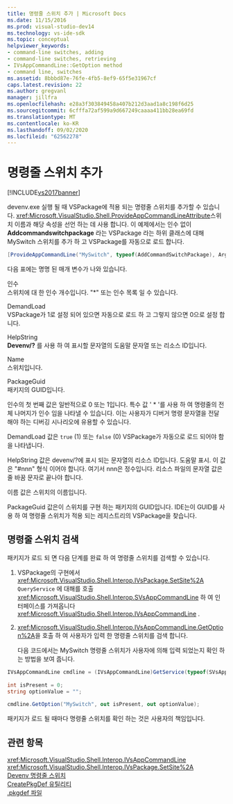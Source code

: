 ```yaml
---
title: 명령줄 스위치 추가 | Microsoft Docs
ms.date: 11/15/2016
ms.prod: visual-studio-dev14
ms.technology: vs-ide-sdk
ms.topic: conceptual
helpviewer_keywords:
- command-line switches, adding
- command-line switches, retrieving
- IVsAppCommandLine::GetOption method
- command line, switches
ms.assetid: 8bbbd87e-76fe-4fb5-8ef9-65f5e31967cf
caps.latest.revision: 22
ms.author: gregvanl
manager: jillfra
ms.openlocfilehash: e28a3f303849458a407b212d3aad1a8c198f6d25
ms.sourcegitcommit: 6cfffa72af599a9d667249caaaa411bb28ea69fd
ms.translationtype: MT
ms.contentlocale: ko-KR
ms.lasthandoff: 09/02/2020
ms.locfileid: "62562278"
---
```

# <a name="adding-command-line-switches"></a>명령줄 스위치 추가
[!INCLUDE[vs2017banner](../includes/vs2017banner.md)]

devenv.exe 실행 될 때 VSPackage에 적용 되는 명령줄 스위치를 추가할 수 있습니다. <xref:Microsoft.VisualStudio.Shell.ProvideAppCommandLineAttribute>스위치 이름과 해당 속성을 선언 하는 데 사용 합니다. 이 예제에서는 인수 없이 **Addcommandswitchpackage** 라는 VSPackage 라는 하위 클래스에 대해 MySwitch 스위치를 추가 하 고 VSPackage를 자동으로 로드 합니다.  
  
```csharp  
[ProvideAppCommandLine("MySwitch", typeof(AddCommandSwitchPackage), Arguments = "0", DemandLoad = 1)]  
```  
  
 다음 표에는 명명 된 매개 변수가 나와 있습니다.  
  
 인수  
 스위치에 대 한 인수 개수입니다. "*" 또는 인수 목록 일 수 있습니다.  
  
 DemandLoad  
 VSPackage가 1로 설정 되어 있으면 자동으로 로드 하 고 그렇지 않으면 0으로 설정 합니다.  
  
 HelpString  
 **Devenv/?** 를 사용 하 여 표시할 문자열의 도움말 문자열 또는 리소스 ID입니다.  
  
 Name  
 스위치입니다.  
  
 PackageGuid  
 패키지의 GUID입니다.  
  
 인수의 첫 번째 값은 일반적으로 0 또는 1입니다. 특수 값 ' * '를 사용 하 여 명령줄의 전체 나머지가 인수 임을 나타낼 수 있습니다. 이는 사용자가 디버거 명령 문자열을 전달 해야 하는 디버깅 시나리오에 유용할 수 있습니다.  
  
 DemandLoad 값은 `true` (1) 또는 `false` (0) VSPackage가 자동으로 로드 되어야 함을 나타냅니다.  
  
 HelpString 값은 devenv/?에 표시 되는 문자열의 리소스 ID입니다. 도움말 표시. 이 값은 "#nnn" 형식 이어야 합니다. 여기서 nnn은 정수입니다. 리소스 파일의 문자열 값은 줄 바꿈 문자로 끝나야 합니다.  
  
 이름 값은 스위치의 이름입니다.  
  
 PackageGuid 값은이 스위치를 구현 하는 패키지의 GUID입니다. IDE는이 GUID를 사용 하 여 명령줄 스위치가 적용 되는 레지스트리의 VSPackage을 찾습니다.  
  
## <a name="retrieving-command-line-switches"></a>명령줄 스위치 검색  
 패키지가 로드 되 면 다음 단계를 완료 하 여 명령줄 스위치를 검색할 수 있습니다.  
  
1. VSPackage의 구현에서 <xref:Microsoft.VisualStudio.Shell.Interop.IVsPackage.SetSite%2A> `QueryService` 에 대해를 호출 <xref:Microsoft.VisualStudio.Shell.Interop.SVsAppCommandLine> 하 여 인터페이스를 가져옵니다 <xref:Microsoft.VisualStudio.Shell.Interop.IVsAppCommandLine> .  
  
2. <xref:Microsoft.VisualStudio.Shell.Interop.IVsAppCommandLine.GetOption%2A>을 호출 하 여 사용자가 입력 한 명령줄 스위치를 검색 합니다.  
  
   다음 코드에서는 MySwitch 명령줄 스위치가 사용자에 의해 입력 되었는지 확인 하는 방법을 보여 줍니다.  
  
```csharp  
IVsAppCommandLine cmdline = (IVsAppCommandLine)GetService(typeof(SVsAppCommandLine));  
  
int isPresent = 0;  
string optionValue = "";  
  
cmdline.GetOption("MySwitch", out isPresent, out optionValue);  
```  
  
 패키지가 로드 될 때마다 명령줄 스위치를 확인 하는 것은 사용자의 책임입니다.  
  
## <a name="see-also"></a>관련 항목  
 <xref:Microsoft.VisualStudio.Shell.Interop.IVsAppCommandLine>   
 <xref:Microsoft.VisualStudio.Shell.Interop.IVsPackage.SetSite%2A>   
 [Devenv 명령줄 스위치](../ide/reference/devenv-command-line-switches.md)   
 [CreatePkgDef 유틸리티](../extensibility/internals/createpkgdef-utility.md)   
 [.pkgdef 파일](../extensibility/modifying-the-isolated-shell-by-using-the-dot-pkgdef-file.md)
